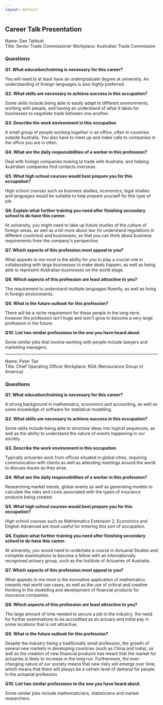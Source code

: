 ```yaml
---
layout: default
---
```


## Career Talk Presentation

Name: Dan Tebbutt  
Title: Senior Trade Commissioner
Workplace: Australian Trade Commission

### Questions

**Q1. What education/training is necessary for this career?**

You will need to at least have an undergraduate degree at university. An understanding of foreign languages is also highly preferred.

**Q2. What skills are necessary to achieve success in this occupation?**

Some skills include being able to easily adapt to different environments, working with people, and having an understand of what it takes for businesses to negotiate trade between one another.

**Q3. Describe the work environment in this occupation**

A small group of people working together in an office, often in countries outside Australia. You also have to meet up and make calls to companies in the office you are in often.

**Q4. What are the daily responsibilities of a worker in this profession?**

Deal with foreign companies looking to trade with Australia, and helping Australian companies find contacts overseas.

**Q5. What high school courses would best prepare you for this occupation?**

High school courses such as business studies, economics, legal studies and languages would be suitable to help prepare yourself for this type of job.

**Q6. Explain what further training you need after finishing secondary school to do have this career.**

At university, you might need to take up future studies of the culture of foreign areas, as well as a bit more about law (to understand regulations in different countries) and businesses, so that you can think about business requirements from the company's perspective.

**Q7. Which aspects of this profession most appeal to you?**

What appeals to me most is the ability for you to play a crucial role in collaborating with large businesses to make deals happen, as well as being able to represent Australian businesses on the world stage.

**Q8. Which aspects of this profession are least attractive to you?**

The requirement to understand multiple languages fluently, as well as living in foreign environments.

**Q9. What is the future outlook for this profession?**

There will be a niche requirement for these people in the long-term, however the profession isn't huge and won't grow to become a very large profession in the future.

**Q10. List two similar professions to the one you have heard about.**

Some similar jobs that involve working with people include lawyers and marketing managers.

---

Name: Peter Tan  
Title: Chief Operating Officer
Workplace: RGA (Reinsurance Group of America)

### Questions

**Q1. What education/training is necessary for this career?**

A strong background in mathematics, economics and accounting, as well as some knowledge of software for statistical modelling.

**Q2. What skills are necessary to achieve success in this occupation?**

Some skills include being able to structure ideas into logical sequences, as well as the ability to understand the nature of events happening in our society.

**Q3. Describe the work environment in this occupation**

Typically actuaries work from offices situated in global cities, requiring communication with clients as well as attending meetings around the world to discuss issues as they arise.

**Q4. What are the daily responsibilities of a worker in this profession?**

Researching market trends, global events as well as generating models to calculate the risks and costs associated with the types of insurance products being created.

**Q5. What high school courses would best prepare you for this occupation?**

High school courses such as Mathematics Extension 2, Economics and English Advanced are most useful for entering this sort of occupation.

**Q6. Explain what further training you need after finishing secondary school to do have this career.**

At university, you would need to undertake a course in Actuarial Studies and complete examinations to become a fellow with an internationally recognised actuary group, such as the Institute of Actuaries of Australia.

**Q7. Which aspects of this profession most appeal to you?**

What appeals to me most is the innovative application of mathematics towards real world use cases, as well as the use of critical and creative thinking in the modelling and development of financial products for insurance companies.

**Q8. Which aspects of this profession are least attractive to you?**

The large amount of time needed to secure a job in the industry, the need for further examinations to be accredited as an actuary and initial pay in some locations that is not attractive.

**Q9. What is the future outlook for this profession?**

Despite the industry being a traditionally small profession, the growth of several new markets in developing countries (such as China and India), as well as the creation of new financial products has meant that the market for actuaries is likely to increase in the long run. Furthermore, the ever-changing nature of our society means that new risks will emerge over time, which means that there will always be a certain level of demand for people in the actuarial profession.

**Q10. List two similar professions to the one you have heard about.**

Some similar jobs include mathematicians, statisticians and market researchers.
